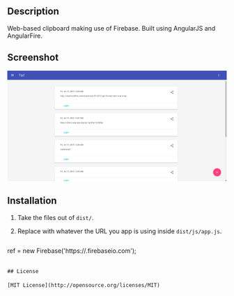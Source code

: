 ## Description

Web-based clipboard making use of Firebase. Built using AngularJS and AngularFire.

## Screenshot

![screenshot](/screenshot.png?raw=true)

## Installation

1. Take the files out of `dist/`.

2. Replace with whatever the URL you app is using inside `dist/js/app.js`.

   ```javascript
ref = new Firebase('https://<YOUR-FIREBASE-APP>.firebaseio.com');
   ```

## License

[MIT License](http://opensource.org/licenses/MIT)
